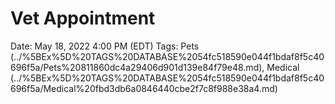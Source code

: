 # Vet Appointment

Date: May 18, 2022 4:00 PM (EDT)
Tags: Pets (../%5BEx%5D%20TAGS%20DATABASE%2054fc518590e044f1bdaf8f5c40696f5a/Pets%20811860dc4a29406d901d139e84f79e48.md), Medical (../%5BEx%5D%20TAGS%20DATABASE%2054fc518590e044f1bdaf8f5c40696f5a/Medical%20fbd3db6a0846440cbe2f7c8f988e38a4.md)